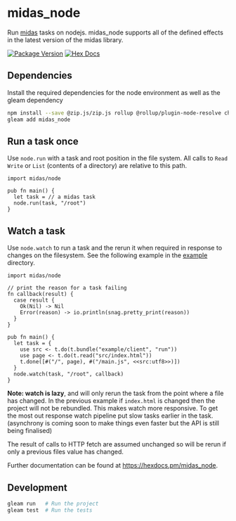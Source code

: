 # midas_node

Run [midas](https://github.com/midas-framework/midas) tasks on nodejs.
midas_node supports all of the defined effects in the latest version of the midas library.

[![Package Version](https://img.shields.io/hexpm/v/midas_node)](https://hex.pm/packages/midas_node)
[![Hex Docs](https://img.shields.io/badge/hex-docs-ffaff3)](https://hexdocs.pm/midas_node/)

## Dependencies

Install the required dependencies for the node environment as well as the gleam dependency

```sh
npm install --save @zip.js/zip.js rollup @rollup/plugin-node-resolve chokidar
gleam add midas_node
```

## Run a task once

Use `node.run` with a task and root position in the file system.
All calls to `Read` `Write` or `List` (contents of a directory) are relative to this path.

```gleam
import midas/node

pub fn main() {
  let task = // a midas task
  node.run(task, "/root")
}
```

## Watch a task

Use `node.watch` to run a task and the rerun it when required in response to changes on the filesystem.
See the following example in the [example](./example) directory.

```gleam
import midas/node

// print the reason for a task failing
fn callback(result) {
  case result {
    Ok(Nil) -> Nil
    Error(reason) -> io.println(snag.pretty_print(reason))
  }
}

pub fn main() {
  let task = {
    use src <- t.do(t.bundle("example/client", "run"))
    use page <- t.do(t.read("src/index.html"))
    t.done([#("/", page), #("/main.js", <<src:utf8>>)])
  }
  node.watch(task, "/root", callback)
}
```

**Note: watch is lazy**, and will only rerun the task from the point where a file has changed.
In the previous example if `index.html` is changed then the project will not be rebundled.
This makes watch more responsive. To get the most out response watch pipeline put slow tasks earlier in the task.
(asynchrony is coming soon to make things even faster but the API is still being finalised)

The result of calls to HTTP fetch are assumed unchanged so will be rerun if only a previous files value has changed.

Further documentation can be found at <https://hexdocs.pm/midas_node>.

## Development

```sh
gleam run   # Run the project
gleam test  # Run the tests
```

